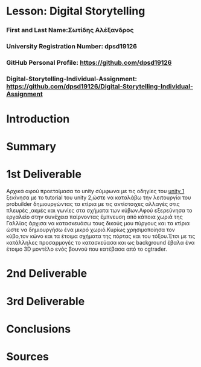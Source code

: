 # Lesson: Digital Storytelling

### First and Last Name:Σωτίδης Αλέξανδρος
### University Registration Number: dpsd19126
### GitHub Personal Profile: https://github.com/dpsd19126
### Digital-Storytelling-Individual-Assignment: https://github.com/dpsd19126/Digital-Storytelling-Individual-Assignment

# Introduction



# Summary


# 1st Deliverable
Αρχικά αφού προετοίμασα το unity σύμφωνα με τις οδηγίες του [unity 1](https://learn.unity.com/project/unit-1-getting-started?uv=2019.4&courseId=5ee00851edbc2a0022274f75) ξεκίνησα με το  tutorial του unity 2,ώστε να καταλάβω την λειτουργία του probuilder δημιουργώντας τα κτίρια  με τις αντίστοιχες αλλαγές στις πλευρές ,ακμές  και γωνίες στα σχήματα των κύβων.Αφού εξερεύνησα το εργαλείο στην συνέχεια παίρνοντας έμπνευση από κάποια χωριά της Γαλλίας άρχισα να κατασκευάσω τους δικούς μου πύργους και τα κτίρια ώστε να δημιουργήσω ένα μικρό χωριό.Κυρίως χρησιμοποίησα τον κύβο,τον κώνο και τα έτοιμα σχήματα της πόρτας και του τόξου.Έτσι με τις κατάλληλες προσαρμογές το κατασκεύασα και ως background έβαλα ένα έτοιμο 3D μοντέλο ενός βουνού που κατέβασα από το cgtrader.

# 2nd Deliverable


# 3rd Deliverable 


# Conclusions


# Sources
